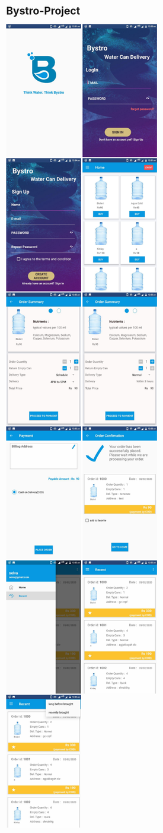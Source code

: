 # Bystro-Project


<img src="screens/zero.jpg" width="40%">




<img src="screens/one.jpg" width="40%">




<img src="screens/two.jpg" width="40%">




<img src="screens/three.jpg" width="40%">




<img src="screens/four.jpg" width="40%">




<img src="screens/five.jpg" width="40%">




<img src="screens/six.jpg" width="40%">




<img src="screens/seven.jpg" width="40%">




<img src="screens/eight.jpg" width="40%">




<img src="screens/nine.jpg" width="40%">




<img src="screens/ten.jpg" width="40%">
